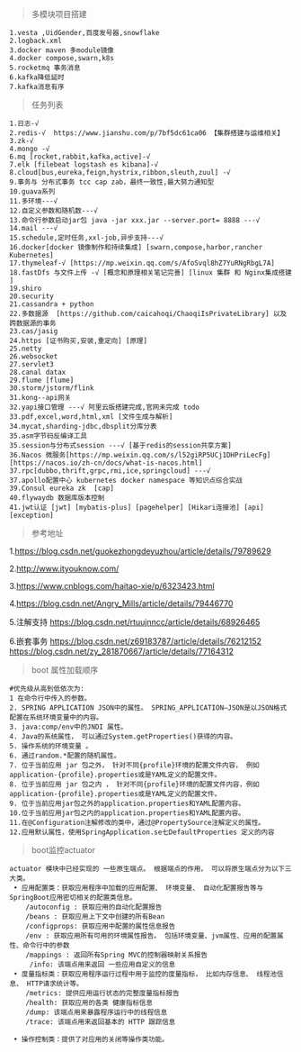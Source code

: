 >多模块项目搭建  
```
1.vesta ,UidGender,百度发号器,snowflake
2.logback.xml 
3.docker maven 多module镜像
4.docker compose,swarn,k8s
5.rocketmq 事务消息
6.kafka降低延时
7.kafka消息有序
```


>任务列表
```
1.日志-√
2.redis-√  https://www.jianshu.com/p/7bf5dc61ca06 【集群搭建与运维相关】
3.zk-√
4.mongo -√
6.mq [rocket,rabbit,kafka,active]-√
7.elk [filebeat logstash es kibana]-√
8.cloud[bus,eureka,feign,hystrix,ribbon,sleuth,zuul] -√
9.事务与 分布式事务 tcc cap zab，最终一致性,最大努力通知型
10.guava系列 
11.多环境---√
12.自定义参数和随机数---√
13.命令行参数启动jar包 java -jar xxx.jar --server.port= 8888 ---√
14.mail ---√
15.schedule,定时任务,xxl-job,异步支持---√
16.docker[docker 镜像制作和持续集成] [swarn,compose,harbor,rancher Kubernetes]
17.thymeleaf-√ [https://mp.weixin.qq.com/s/AfoSvql8hZ7YuRNgRbgL7A]
18.fastDfs 与文件上传 -√ [概念和原理相关笔记完善] [linux 集群 和 Nginx集成搭建 ]
19.shiro  
20.security
21.cassandra + python
22.多数据源  [https://github.com/caicahoqi/ChaoqiIsPrivateLibrary] 以及跨数据源的事务
23.cas/jasig
24.https [证书购买,安装,重定向] [原理]
25.netty  
26.websocket 
27.servlet3 
28.canal datax
29.flume [flume]
30.storm/jstorm/flink 
31.kong--api网关
32.yapi接口管理 ---√ 阿里云版搭建完成,官网未完成 todo 
33.pdf,excel,word,html,xml [文件生成与解析]
34.mycat,sharding-jdbc,dbsplit分库分表
35.asm字节码反编译工具 
35.session与分布式session ---√ [基于redis的session共享方案]
36.Nacos 微服务[https://mp.weixin.qq.com/s/l52giRP5UCj1DHPriLecFg] [https://nacos.io/zh-cn/docs/what-is-nacos.html]
37.rpc[dubbo,thrift,grpc,rmi,ice,springcloud] ---√
37.apollo配置中心 kubernetes docker namespace 等知识点综合实战
39.Consul eureka zk  [cap] 
40.flywaydb 数据库版本控制
41.jwt认证 [jwt] [mybatis-plus] [pagehelper] [Hikari连接池] [api] [exception] 
```

>参考地址

1.https://blog.csdn.net/guokezhongdeyuzhou/article/details/79789629

2.http://www.ityouknow.com/ 

3.https://www.cnblogs.com/haitao-xie/p/6323423.html

4.https://blog.csdn.net/Angry_Mills/article/details/79446770

5.注解支持 https://blog.csdn.net/rtuujnncc/article/details/68926465

6.嵌套事务
  https://blog.csdn.net/z69183787/article/details/76212152
  https://blog.csdn.net/zy_281870667/article/details/77164312


>boot 属性加载顺序
```
#优先级从高到低依次为:
1 在命令行中传入的参数。
2. SPRING APPLICATION JSON中的属性。 SPRING_APPLICATION—JSON是以JSON格式配置在系统环境变量中的内容。
3. java:comp/env中的JNDI 属性。
4. Java的系统属性， 可以通过System.getProperties()获得的内容。
5. 操作系统的环境变量 。
6. 通过random.*配置的随机属性。
7. 位于当前应用 jar 包之外， 针对不同{profile}环境的配置文件内容， 例如application-{profile}.properties或是YAML定义的配置文件。
8. 位于当前应用 jar 包之内 ， 针对不同{profile}环境的配置文件内容，例如application-{profile}.properties或是YAML定义的配置文件。
9. 位于当前应用jar包之外的application.properties和YAML配置内容。
10.位于当前应用jar包之内的application.properties和YAML配置内容。
11.在@Configuration注解修改的类中，通过@PropertySource注解定义的属性。
12.应用默认属性，使用SpringApplication.se七DefaultProperties 定义的内容

```
>boot监控actuator
```
actuator 模块中已经实现的 一些原生端点。 根据端点的作用， 可以将原生端点分为以下三大类。
 • 应用配置类：获取应用程序中加载的应用配置、 环境变量、 自动化配置报告等与 SpringBoot应用密切相关的配置类信息。
    /autoconfig : 获取应用的自动化配置报告
    /beans : 获取应用上下文中创建的所有Bean
    /configprops: 获取应用中配置的属性信息报告
    /env : 获取应用所有可用的环境属性报告。 包括环境变量、jvm属性、应用的配置属性、命令行中的参数
    /mappings : 返回所有Spring MVC的控制器映射关系报告
     /info: 该端点用来返回 一些应用自定义的信息
 • 度量指标类：获取应用程序运行过程中用于监控的度量指标， 比如内存信息、 线程池信息、 HTTP请求统计等。
    /metrics: 提供应用运行状态的完整度量指标报告
    /health: 获取应用的各类 健康指标信息
    /dump: 该端点用来暴露程序运行中的线程信息
    /trace: 该端点用来返回基本的 HTTP 跟踪信息
     
 • 操作控制类：提供了对应用的关闭等操作类功能。
 
```
